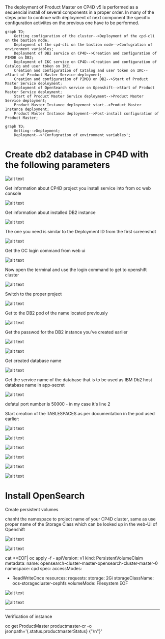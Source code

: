 The deployment of Product Master on CP4D v5 is performed as a sequencial install of several components in a proper order. In many of the steps prior to continue with deployment of next component the specific configuration activiites on the previous one have to be performed.

```mermaid
graph TD;
    Getting configuration of the cluster-->Deployment of the cpd-cli on the bastion node;
    Deployment of the cpd-cli on the bastion node-->Confugration of environment variables;
    Deployment of DB2 service on CP4D-->Creation and configuration of PIMDB on DB2;
    Deployment of IKC service on CP4D-->Creation and configuration of Catalog and user token on IKC;
    Creation and configuration of Catalog and user token on IKC-->Start of Product Master Service deployment;
    Creation and configuration of PIMDB on DB2-->Start of Product Master Service deployment;
    Deployment of OpenSearch service on Openshift-->Start of Product Master Service deployment;
    Start of Product Master Service deployment-->Product Master Service deployment;
    Product Master Instance deployement start-->Product Master Instance deployment;
    Product Master Instance deployment-->Post-install configuration of Product Master;
```

```mermaid
graph TD;
    Getting-->Deployment;
    Deployment-->'Confugration of environment variables';
```

# Create db2 database in CP4D with the following parameters

![alt text](image.png)

Get information about CP4D project you install service into from oc web console

![alt text](image-1.png)

Get information about installed DB2 instance

![alt text](image-2.png)

The one you need is similar to the Deployment ID from the first screenshot

![alt text](image-3.png)

Get the OC login command from web ui

![alt text](image-4.png)

Now open the terminal and use the login command to get to openshift cluster

![alt text](image-5.png)

Switch to the proper project

![alt text](image-6.png)

Get to the DB2 pod of the name located previously

![alt text](image-7.png)

Get the passwod for the DB2 instance you've created earlier

![alt text](image-8.png)

![alt text](image-9.png)

Get created database name

![alt text](image-10.png)

Get the service name of the database that is to be used as IBM Db2 host database name in app-secret

![alt text](image-11.png)

defatul port number is 50000 - in my case it's line 2

Start creation of the TABLESPACES as per documentation in the pod used earlier:

![alt text](image-12.png)

![alt text](image-13.png)

![alt text](image-14.png)

![alt text](image-15.png)

![alt text](image-16.png)

![alt text](image-17.png)

# Install OpenSearch

Create persistent volumes

chanht the namespace to project name of your CP4D cluster, same as use proper name of the Storage Class which can be looked up in the web-UI of Openshift

![alt text](image-21.png)

![alt text](image-18.png)

cat <<EOF| oc apply -f -
apiVersion: v1
kind: PersistentVolumeClaim
metadata:
name: opensearch-cluster-master-opensearch-cluster-master-0
namespace: cpd
spec:
accessModes:

- ReadWriteOnce
  resources:
  requests:
  storage: 2Gi
  storageClassName: ocs-storagecluster-cephfs
  volumeMode: Filesystem
  EOF

![alt text](image-19.png)

![alt text](image-20.png)

---

Verification of instance

oc get ProductMaster productmaster-cr -o jsonpath='{.status.productmasterStatus} {"\n"}'
